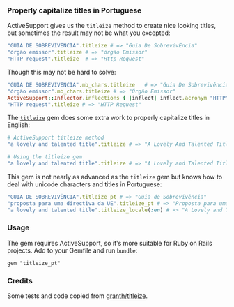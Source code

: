 ### Properly capitalize titles in Portuguese

ActiveSupport gives us the `titleize` method to create nice looking titles, but sometimes the result may not be what you excepted:

```ruby
"GUIA DE SOBREVIVÊNCIA".titleize # => "Guia De SobrevivÊncia"
"órgão emissor".titleize # => "órgão Emissor"
"HTTP request".titleize  # => "Http Request"
```

Though this may not be hard to solve:

```ruby
"GUIA DE SOBREVIVÊNCIA".mb_chars.titleize   # => "Guia De Sobrevivência"
"órgão emissor".mb_chars.titleize # => "Órgão Emissor"
ActiveSupport::Inflector.inflections { |inflect| inflect.acronym "HTTP" }
"HTTP request".titleize # => "HTTP Request"
```

The [`titleize`](https://github.com/granth/titleize) gem does some extra work to properly capitalize titles in English:

```ruby
# ActiveSupport titleize method
"a lovely and talented title".titleize # => "A Lovely And Talented Title"

# Using the titleize gem
"a lovely and talented title".titleize # => "A Lovely and Talented Title"
```

This gem is not nearly as advanced as the `titleize` gem but knows how to deal with unicode characters and titles in Portuguese:

```ruby
"GUIA DE SOBREVIVÊNCIA".titleize_pt # => "Guia de Sobrevivência"
"proposta para uma directiva da UE".titleize_pt # => "Proposta para uma Directiva da UE"
"a lovely and talented title".titleize_locale(:en) # => "A Lovely and Talented Title"
```

### Usage

The gem requires ActiveSupport, so it's more suitable for Ruby on Rails projects. Add to your Gemfile and run `bundle`:

    gem "titleize_pt"

### Credits

Some tests and code copied from [granth/titleize](https://github.com/granth/titleize).
